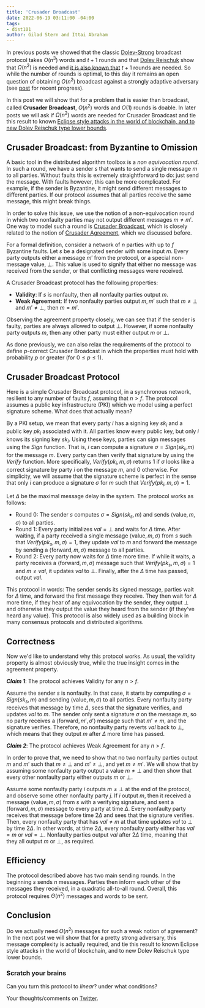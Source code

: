 ```yaml
---
title: 'Crusader Broadcast'
date: 2022-06-19 03:11:00 -04:00
tags:
- dist101
author: Gilad Stern and Ittai Abraham
---
```


In previous posts we showed that the classic [Dolev-Strong](https://decentralizedthoughts.github.io/2019-12-22-dolev-strong/) broadcast protocol takes $O(n^3)$ words and $t+1$ rounds and that [Dolev Reischuk](https://decentralizedthoughts.github.io/2019-08-16-byzantine-agreement-needs-quadratic-messages/) show that $\Omega(n^2)$ is needed and [it is also known that](https://decentralizedthoughts.github.io/2019-12-15-synchrony-uncommitted-lower-bound/) $t+1$ rounds are needed. So while the number of rounds is optimal, to this day it remains an open question of obtaining $O(n^2)$ broadcast against a strongly adaptive adversary (see [post](https://decentralizedthoughts.github.io/2021-09-20-optimal-communication-complexity-of-authenticated-byzantine-agreement/) for recent progress).

In this post we will show that for a problem that is easier than broadcast, called **Crusader Broadcast**, $O(n^2)$ words and $O(1)$ rounds is doable. In later posts we will ask if $\Omega(n^2)$ words are needed for Crusader Broadcast and tie this result to known [Eclipse style attacks in the world of blockchain, and to new Dolev Reischuk type lower bounds](https://eprint.iacr.org/2022/730.pdf).


## Crusader Broadcast: from Byzantine to Omission

A basic tool in the distributed algorithm toolbox is a *non equivocation round*. In such a round, we have a sender $s$ that wants to send a single message $m$ to all parties. Without faults this is extremely straightforward to do: just send the message. With faults however, this can be more complicated. For example, if the sender is Byzantine, it might send different messages to different parties. If our protocol assumes that all parties receive the same message, this might break things.

In order to solve this issue, we use the notion of a non-equivocation round in which two nonfaulty parties may not output different messages $m\neq m'$. One way to model such a round is [Crusader Broadcast](https://decentralizedthoughts.github.io/2019-10-22-flavours-of-broadcast/), which is closely related to the notion of [Crusader Agreement](https://decentralizedthoughts.github.io/2021-10-04-crusader-agreement-with-dollars-slash-leq-1-slash-3$-error-is-impossible-for-$n-slash-leq-3f$-if-the-adversary-can-simulate/), which we discussed before.

For a formal definition, consider a network of $n$ parties with up to $f$ Byzantine faults. Let $s$ be a designated sender with some input $m$. Every party outputs either a message $m'$ from the protocol, or a special non-message value, $\bot$. This value is used to signify that either no message was received from the sender, or that conflicting messages were received.

A Crusader Broadcast protocol has the following properties:

* **Validity**: If $s$ is nonfaulty, then all nonfaulty parties output $m$.
* **Weak Agreement**: If two nonfaulty parties output $m,m'$ such that $m\neq \bot$ and $m'\neq \bot$, then $m=m'$.

Observing the agreement property closely, we can see that if the sender is faulty, parties are always allowed to output $\bot$. However, if some nonfaulty party outputs $m$, then any other party must either output $m$ or $\bot$.

As done previously, we can also relax the requirements of the protocol to define $p$-correct Crusader Broadcast in which the properties must hold with probability $p$ or greater (for $0\leq p \leq 1$).

## Crusader Broadcast Protocol

Here is a simple Crusader Broadcast protocol, in a synchronous network, resilient to any number of faults $f$, assuming that $n>f$. The protocol assumes a public key infrastructure (PKI) which we model using a perfect signature scheme. What does that actually mean?

By a PKI setup, we mean that every party $i$ has a signing key $sk_i$ and a public key $pk_i$ associated with it. All parties know every public key, but only $i$ knows its signing key $sk_i$. Using these keys, parties can sign messages using the $Sign$ function. That is, $i$ can compute a signature $\sigma=Sign(sk_i,m)$ for the message $m$. Every party can then verify that signature by using the $Verify$ function. More specifically, $Verify(pk_i,m,\sigma)$ returns $1$ if $\sigma$ looks like a correct signature by party $i$ on the message $m$, and $0$ otherwise. For simplicity, we will assume that the signature scheme is perfect in the sense that only $i$ can produce a signature $\sigma$ for $m$ such that $Verify(pk_i,m,\sigma)=1$.

Let $\Delta$ be the maximal message delay in the system. The protocol works as follows:


* Round 0: The sender $s$ computes $\sigma=Sign(sk_s,m)$ and sends $\langle \text{value}, m, \sigma\rangle$ to all parties.
* Round 1: Every party initializes $val=\bot$ and waits for $\Delta$ time. After waiting, if a party received a single message $\langle \text{value}, m, \sigma\rangle$ from $s$ such that $Verify(pk_s,m,\sigma)=1$, they update $val$ to $m$ and forward the message by sending a $\langle \text{forward}, m, \sigma\rangle$ message to all parties.
* Round 2: Every party now waits for $\Delta$ time more time. If while it waits, a party receives a $\langle \text{forward}, m, \sigma\rangle$ message such that $Verify(pk_s,m,\sigma)=1$ and $m\neq val$, it updates $val$ to $\bot$. Finally, after the $\Delta$ time has passed, output $val$.

This protocol in words: The sender sends its signed message, parties wait for $\Delta$ time, and forward the first message they receive. They then wait for $\Delta$ more time, if they hear of any equivocation by the sender, they output $\bot$ and otherwise they output the value they heard from the sender (if they've heard any value). This protocol is also widely used as a building block in many consensus protocols and  distributed algorithms.

## Correctness
Now we'd like to understand why this protocol works. As usual, the validity property is almost obviously true, while the true insight comes in the agreement property.

***Claim 1***: The protocol achieves Validity for any $n>f$.

Assume the sender $s$ is nonfaulty. In that case, it starts by computing $\sigma=Sign(sk_s,m)$ and sending $\langle \text{value}, m, \sigma\rangle$ to all parties. Every nonfaulty party receives that message by time $\Delta$, sees that the signature verifies, and updates $val$ to $m$. The sender only sent a signature $\sigma$ on the message $m$, so no party receives a $\langle \text{forward}, m', \sigma'\rangle$ message such that $m'\neq m$, and the signature verifies. Therefore, no nonfaulty party reverts $val$ back to $\bot$, which means that they output $m$ after $\Delta$ more time has passed.

***Claim 2***: The protocol achieves Weak Agreement for any $n>f$.

In order to prove that, we need to show that no two nonfaulty parties output $m$ and $m'$ such that $m\neq \bot$ and $m'\neq \bot$, and yet $m\neq m'$. We will show that by assuming some nonfaulty party output a value $m\neq \bot$ and then show that every other nonfaulty party either outputs $m$ or $\bot$.

Assume some nonfaulty party $i$ outputs $m\neq \bot$ at the end of the protocol, and observe some other nonfaulty party $j$. If $i$ output $m$, then it received a message $\langle \text{value}, m, \sigma\rangle$ from $s$ with a verifying signature, and sent a $\langle \text{forward}, m, \sigma\rangle$ message to every party at time $\Delta$. Every nonfaulty party receives that message before time $2\Delta$ and sees that the signature verifies. Then, every nonfaulty party that has $val\neq m$ at that time updates $val$ to $\bot$ by time $2\Delta$. In other words, at time $2\Delta$, every nonfaulty party either has $val=m$ or $val=\bot$. Nonfaulty parties output $val$ after $2\Delta$ time, meaning that they all output $m$ or $\bot$, as required.

## Efficiency

The protocol described above has two main sending rounds. In the beginning $s$ sends $n$ messages. Parties then inform each other of the messages they received, in a quadratic all-to-all round. Overall, this protocol requires $\Theta(n^2)$ messages and words to be sent. 

## Conclusion

Do we actually need $O(n^2)$ messages for such a weak notion of agreement? In the next post we will show that for a pretty strong adversary, this message complexity is actually required, and tie this result to known Eclipse style attacks in the world of blockchain, and to new Dolev Reischuk type lower bounds.

### Scratch your brains
Can you turn this protocol to *linear*? under what conditions? 

Your thoughts/comments on [Twitter](...).
